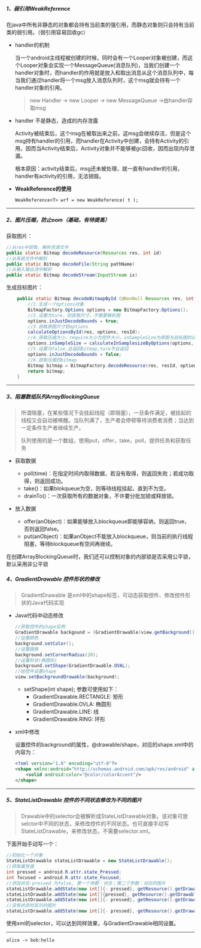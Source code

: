 ##### 1、弱引用WeakReference

在java中所有非静态的对象都会持有当前类的强引用，而静态对象则只会持有当前类的弱引用。（弱引用容易回收gc）

* handler的机制

  当一个android主线程被创建的时候，同时会有一个Looper对象被创建，而这个Looper对象会实现一个MessageQueue(消息队列)，当我们创建一个handler对象时，而handler的作用就是放入和取出消息从这个消息队列中，每当我们通过handler将一个msg放入消息队列时，这个msg就会持有一个handler对象的引用。

  > new Handler -> new Looper -> new MessageQueue ->由handler存取msg

* handler 不是静态，造成的内存泄露

  Activity被结束后，这个msg在被取出来之前，这msg会继续存活，但是这个msg持有handler的引用，而handler在Activity中创建，会持有Activity的引用，因而当Activity结束后，Activity对象并不能够被gc回收，因而出现内存泄漏。

  根本原因：activity结束后，msg还未被处理，就一直有handler的引用，handler有activity的引用，无法销毁。

* **WeakReference的使用**

  `WeakReference<T> wrf = new WeakReference( t );`

***

##### 2、图片压缩，防止oom（基础，有待提高）

获取图片：

```java
//从res中获取，解析资源文件
public static Bitmap decodeResource(Resources res, int id) 
//从系统文件中解析
public static Bitmap decodeFile(String pathName)  
//从输入输出流中解析
public static Bitmap decodeStream(InputStream is)
```

生成目标图片：

```java
    public static Bitmap decodeBitmapById (@NonNull Resources res, int resId, int reqWidth, int reqHeight) {
        //1.生成一个options对象
        BitmapFactory.Options options = new BitmapFactory.Options();
        //2.设置为ture，则获取尺寸，不需要解析图
        options.inJustDecodeBounds = true;
        //3.获取原图尺寸到options
        calculateOptionsById(res, options, resId);
        //4.获取压缩大小，require大小为控件大小，inSampleSize为原图与目标图的比例相比
        options.inSampleSize = calculateInSamplesizeByOptions(options, reqWidth, reqHeight);
        //5.设置为false,会返回bitmap,ture不会返回
        options.inJustDecodeBounds = false;
        //6.获取压缩的bitmap
        Bitmap bitmap = BitmapFactory.decodeResource(res, resId, options);
        return bitmap;
    }
```

***

##### 3、阻塞数组队列ArrayBlockingQueue

> 所谓阻塞，在某些情况下会挂起线程（即阻塞），一旦条件满足，被挂起的线程又会自动被唤醒。当队列满了，生产者会停顿等待消费者消费；当达到一定条件生产者继续生产。
>
> 队列使用的是一个数组，使用put，offer，take，poll，提供任务和获取任务

* 获取数据
  * poll(time)：在指定时间内取得数据，若没有取得，则返回失败；若成功取得，则返回成功。
  * take()：如果blokqueue为空，则等待线程挂起，直到不为空。
  * drainTo()：一次获取所有的数据对象，不许要分批加锁或释放锁。

* 放入数据
  * offer(anObject)：如果能够放入blockqueue即能够容纳，则返回true，否则返回false。
  * put(anObject)：如果anObject不能放入blockqueue，则当前的执行线程阻塞，等待blockqueue有空间再继续。

在创建ArrayBlockingQueue时，我们还可以控制对象的内部锁是否采用公平锁，默认采用非公平锁

##### 4、GradientDrawable 控件形状的修改

> GradientDrawable 是xml中的shape标签，可动态获取控件、修改控件形状的Java代码实现

* Java代码中动态修改

  ```java
  //获取控件的shape实例
  GradientDrawable backgound = (GradientDrawable)view.getBackground();
  //设置颜色
  background.setColor();
  //设置圆角
  background.setCornerRadius(20);
  //设置形状(椭圆形)
  background.setShape(GradientDrawable.OVAL);
  //给控件设置shape
  view.setBackgroundDrawable(background);
  ```

  * setShape(int shape); 参数可使用如下：
    * GradientDrawable.RECTANGLE: 矩形
    * GradientDrawable.OVLA: 椭圆形
    * GradientDrawable.LINE: 线
    * GradientDrawable.RING: 环形

* xml中修改

  设置控件的background的属性，@drawable/shape，对应的shape.xml中的内容为：

  ```xml
  <?xml version="1.0" encoding="utf-8"?>
  <shape xmlns:android="http://schemas.android.com/apk/res/android" android:shape="rectangle">
      <solid android:color="@color/colorAccent"/>
  </shape>
  ```

---

##### 5、StateListDrawable 控件的不同状态修改为不同的图片

> Drawable中的selector会被解析成StateListDrawable对象。该对象可放selctor中不同的状态，来修改控件的不同状态。也可直接手动写StateListDrawable，来修改状态，不需要selector.xml。

下面开始手动写一个：

```java
//初始化一个对象
StateListDrawable stateListDrawable = new StateListDrawable();
//获取属性值
int pressed = android.R.attr.state_Pressed;
int focused = android.R.attr.state_Focused;
//添加状态-pressed 为false, 第一个参数：状态；第二个参数：对应的图片
stateListDrawable.addState(new int[]{- pressed}, getResource().getDrawable(R.drawable.*));
stateListDrawable.addState(new int[]{pressed}, getResource().getDrawable(R.drawable.*));
stateListDrawable.addState(new int[]{- pressed}, getResource().getDrawable(R.drawable.*));
//没有状态时显示的图片
stateListDrawable.addState(new int[]{- pressed}, getResource().getDrawable(R.drawable.*));
```

使用xml的selector，可以达到同样效果，与GradientDrawable相同设置。

---

```sequence
alice -> bob:hello
```



